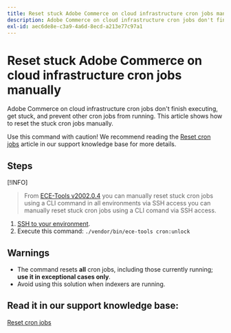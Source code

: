 ```yaml
---
title: Reset stuck Adobe Commerce on cloud infrastructure cron jobs manually
description: Adobe Commerce on cloud infrastructure cron jobs don't finish executing, get stuck, and prevent other cron jobs from running. This article shows how to reset the stuck cron jobs manually.
exl-id: aec6de8e-c3a9-4a6d-8ecd-a213e77c97a1
---
```

# Reset stuck Adobe Commerce on cloud infrastructure cron jobs manually

Adobe Commerce on cloud infrastructure cron jobs don't finish executing, get stuck, and prevent other cron jobs from running. This article shows how to reset the stuck cron jobs manually.

Use this command with caution! We recommend reading the [Reset cron jobs](c) article in our support knowledge base for more details.

## Steps

[!INFO]
>
> From [ECE-Tools v2002.0.4](https://experienceleague.adobe.com/docs/commerce-cloud-service/user-guide/release-notes/cloud-release-archive.html?lang=en#v2002.0.4) you can manually reset stuck cron jobs using a CLI command in all environments via SSH access you can manually reset stuck cron jobs using a CLI comand via SSH access.

1. [SSH to your environment](https://experienceleague.adobe.com/docs/commerce-cloud-service/user-guide/develop/secure-connections.html).
1. Execute this command: `./vendor/bin/ece-tools cron:unlock`

## Warnings

* The command resets **all** cron jobs, including those currently running; **use it in exceptional cases only**.
* Avoid using this solution when indexers are running.

## Read it in our support knowledge base:

 [Reset cron jobs](https://experienceleague.adobe.com/docs/commerce-knowledge-base/kb/troubleshooting/miscellaneous/cron-job-is-stuck-in-running-status.html)
